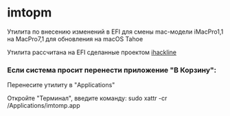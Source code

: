 # imtopm
Утилита по внесению изменений в EFI для смены mac-модели iMacPro1,1 на MacPro7,1 для обновления на macOS Tahoe

Утилита рассчитана на EFI сделанные проектом [ihackline](http://ihackline.com/)

### Если система просит перенести приложение "В Корзину":

Перенесите утилиту в "Applications"

Откройте "Терминал", введите команду: sudo xattr -cr /Applications/imtomp.app
